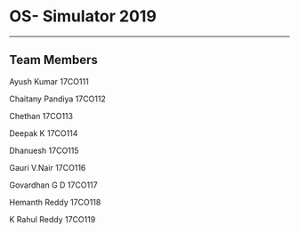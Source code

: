 # OS- Simulator 2019

------
## Team Members

Ayush Kumar	        17CO111

Chaitany Pandiya	  17CO112

Chethan	            17CO113

Deepak K	          17CO114

Dhanuesh	          17CO115

Gauri V.Nair	      17CO116

Govardhan G D	      17CO117

Hemanth Reddy	      17CO118

K Rahul Reddy	      17CO119
